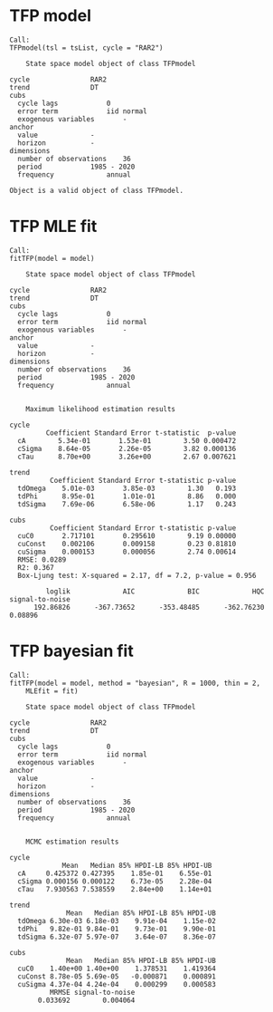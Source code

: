 # TFP model

    Call:
    TFPmodel(tsl = tsList, cycle = "RAR2")
    
    	State space model object of class TFPmodel
    
    cycle 				RAR2
    trend 				DT
    cubs
      cycle lags 			0
      error term			iid normal
      exogenous variables		-
    anchor
      value 			-
      horizon 			-
    dimensions
      number of observations	36
      period 			1985 - 2020
      frequency 			annual
    
    Object is a valid object of class TFPmodel.

# TFP MLE fit

    Call:
    fitTFP(model = model)
    
    	State space model object of class TFPmodel
    
    cycle 				RAR2
    trend 				DT
    cubs
      cycle lags 			0
      error term			iid normal
      exogenous variables		-
    anchor
      value 			-
      horizon 			-
    dimensions
      number of observations	36
      period 			1985 - 2020
      frequency 			annual
    
    
    	Maximum likelihood estimation results
    
    cycle
             Coefficient Standard Error t-statistic  p-value
      cA        5.34e-01       1.53e-01        3.50 0.000472
      cSigma    8.64e-05       2.26e-05        3.82 0.000136
      cTau      8.70e+00       3.26e+00        2.67 0.007621
    
    trend
              Coefficient Standard Error t-statistic p-value
      tdOmega    5.01e-03       3.85e-03        1.30   0.193
      tdPhi      8.95e-01       1.01e-01        8.86   0.000
      tdSigma    7.69e-06       6.58e-06        1.17   0.243
    
    cubs
              Coefficient Standard Error t-statistic p-value
      cuC0       2.717101       0.295610        9.19 0.00000
      cuConst    0.002106       0.009158        0.23 0.81810
      cuSigma    0.000153       0.000056        2.74 0.00614
      RMSE: 0.0289
      R2: 0.367
      Box-Ljung test: X-squared = 2.17, df = 7.2, p-value = 0.956
    
             loglik             AIC             BIC             HQC signal-to-noise 
          192.86826      -367.73652      -353.48485      -362.76230         0.08896 

# TFP bayesian fit

    Call:
    fitTFP(model = model, method = "bayesian", R = 1000, thin = 2, 
        MLEfit = fit)
    
    	State space model object of class TFPmodel
    
    cycle 				RAR2
    trend 				DT
    cubs
      cycle lags 			0
      error term			iid normal
      exogenous variables		-
    anchor
      value 			-
      horizon 			-
    dimensions
      number of observations	36
      period 			1985 - 2020
      frequency 			annual
    
    
    	MCMC estimation results
    
    cycle
                 Mean   Median 85% HPDI-LB 85% HPDI-UB
      cA     0.425372 0.427395    1.85e-01    6.55e-01
      cSigma 0.000156 0.000122    6.73e-05    2.28e-04
      cTau   7.930563 7.538559    2.84e+00    1.14e+01
    
    trend
                  Mean   Median 85% HPDI-LB 85% HPDI-UB
      tdOmega 6.30e-03 6.18e-03    9.91e-04    1.15e-02
      tdPhi   9.82e-01 9.84e-01    9.73e-01    9.90e-01
      tdSigma 6.32e-07 5.97e-07    3.64e-07    8.36e-07
    
    cubs
                  Mean   Median 85% HPDI-LB 85% HPDI-UB
      cuC0    1.40e+00 1.40e+00    1.378531    1.419364
      cuConst 8.78e-05 5.69e-05   -0.000871    0.000891
      cuSigma 4.37e-04 4.24e-04    0.000299    0.000583
              MRMSE signal-to-noise 
           0.033692        0.004064 

